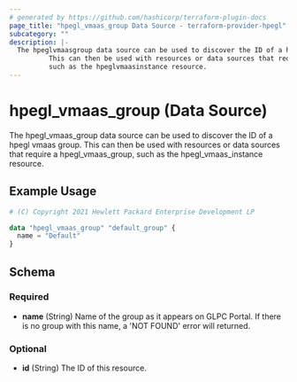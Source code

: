 ```yaml
---
# generated by https://github.com/hashicorp/terraform-plugin-docs
page_title: "hpegl_vmaas_group Data Source - terraform-provider-hpegl"
subcategory: ""
description: |-
  The hpeglvmaasgroup data source can be used to discover the ID of a hpegl vmaas group.
          This can then be used with resources or data sources that require a hpeglvmaasgroup,
          such as the hpeglvmaasinstance resource.
---
```


# hpegl_vmaas_group (Data Source)

The hpegl_vmaas_group data source can be used to discover the ID of a hpegl vmaas group.
		This can then be used with resources or data sources that require a hpegl_vmaas_group,
		such as the hpegl_vmaas_instance resource.

## Example Usage

```terraform
# (C) Copyright 2021 Hewlett Packard Enterprise Development LP

data "hpegl_vmaas_group" "default_group" {
  name = "Default"
}
```

<!-- schema generated by tfplugindocs -->
## Schema

### Required

- **name** (String) Name of the group as it appears on GLPC Portal. If there is no group with this name, a 'NOT FOUND' error will returned.

### Optional

- **id** (String) The ID of this resource.


